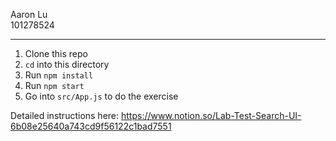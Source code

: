 Aaron Lu  
101278524  

---
1. Clone this repo
1. `cd` into this directory
1. Run `npm install`
1. Run `npm start`
1. Go into `src/App.js` to do the exercise

Detailed instructions here: https://www.notion.so/Lab-Test-Search-UI-6b08e25640a743cd9f56122c1bad7551
